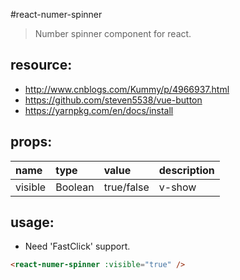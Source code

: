 #react-numer-spinner
> Number spinner component for react.


## resource:
+ http://www.cnblogs.com/Kummy/p/4966937.html
+ https://github.com/steven5538/vue-button
+ https://yarnpkg.com/en/docs/install

## props:
| name | type | value | description |
| :----| :----| :----| :----|
| visible  | Boolean | true/false | v-show |


## usage:
+ Need 'FastClick' support.
```html
<react-numer-spinner :visible="true" />
```

